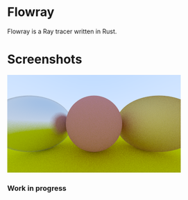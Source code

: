 # Flowray

Flowray is a Ray tracer written in Rust.

# Screenshots 

![](screenshot.png)

### Work in progress

